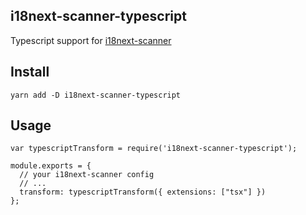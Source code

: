 ## i18next-scanner-typescript

Typescript support for [i18next-scanner](https://github.com/i18next/i18next-scanner/)


## Install

```
yarn add -D i18next-scanner-typescript
```


## Usage

```
var typescriptTransform = require('i18next-scanner-typescript');

module.exports = {
  // your i18next-scanner config
  // ...
  transform: typescriptTransform({ extensions: ["tsx"] })
};

```